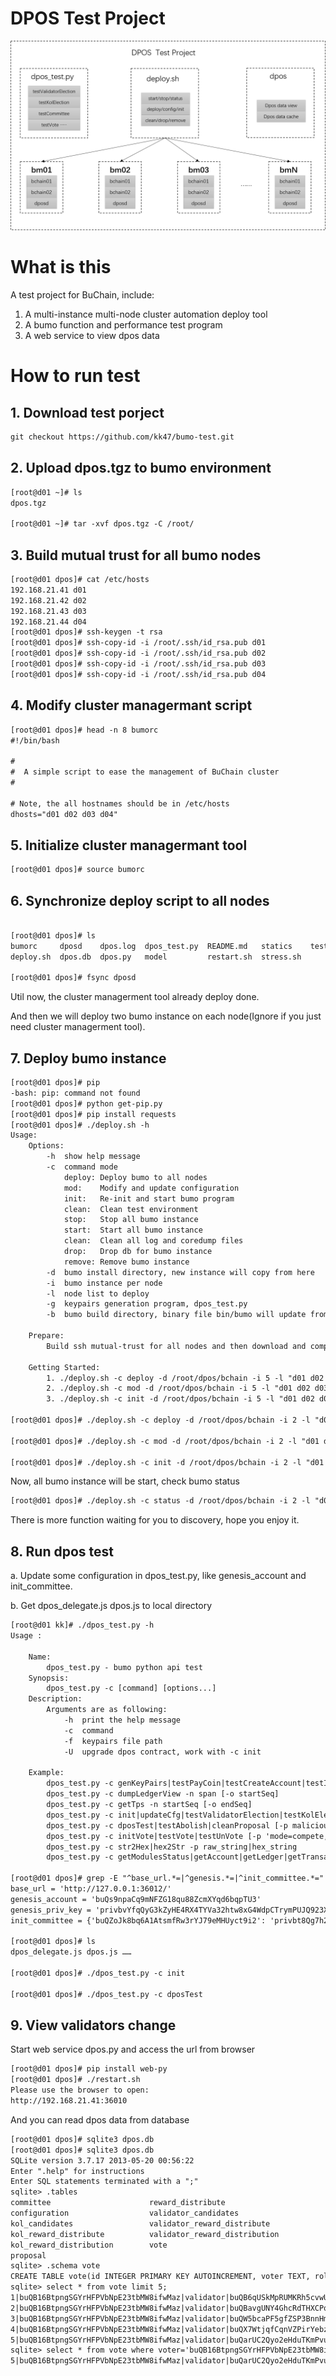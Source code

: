 
# DPOS Test Project

![DPOS test project](statics/images/dpos-test.png)

# What is this

A test project for BuChain, include:

1. A multi-instance multi-node cluster automation deploy tool
2. A bumo function and performance test program
3. A web service to view dpos data

# How to run test

## 1. Download test porject

```txt
git checkout https://github.com/kk47/bumo-test.git
```

## 2. Upload dpos.tgz to bumo environment

```txt
[root@d01 ~]# ls
dpos.tgz

[root@d01 ~]# tar -xvf dpos.tgz -C /root/
```

## 3. Build mutual trust for all bumo nodes

```txt
[root@d01 dpos]# cat /etc/hosts
192.168.21.41 d01
192.168.21.42 d02
192.168.21.43 d03
192.168.21.44 d04
[root@d01 dpos]# ssh-keygen -t rsa
[root@d01 dpos]# ssh-copy-id -i /root/.ssh/id_rsa.pub d01
[root@d01 dpos]# ssh-copy-id -i /root/.ssh/id_rsa.pub d02
[root@d01 dpos]# ssh-copy-id -i /root/.ssh/id_rsa.pub d03
[root@d01 dpos]# ssh-copy-id -i /root/.ssh/id_rsa.pub d04
```

## 4. Modify cluster managermant script

```txt
[root@d01 dpos]# head -n 8 bumorc
#!/bin/bash

#
#  A simple script to ease the management of BuChain cluster
#

# Note, the all hostnames should be in /etc/hosts
dhosts="d01 d02 d03 d04"
```

## 5. Initialize cluster managermant tool

```txt
[root@d01 dpos]# source bumorc
```

## 6. Synchronize deploy script to all nodes

```txt

[root@d01 dpos]# ls
bumorc     dposd    dpos.log  dpos_test.py  README.md   statics    test.cfg
deploy.sh  dpos.db  dpos.py   model         restart.sh  stress.sh

[root@d01 dpos]# fsync dposd
```

Util now, the cluster managerment tool already deploy done.

And then we will deploy two bumo instance on each node(Ignore if you just need cluster managerment tool).

## 7. Deploy bumo instance

```txt
[root@d01 dpos]# pip
-bash: pip: command not found
[root@d01 dpos]# python get-pip.py
[root@d01 dpos]# pip install requests
[root@d01 dpos]# ./deploy.sh -h
Usage:
    Options:
        -h  show help message
        -c  command mode
            deploy: Deploy bumo to all nodes
            mod:    Modify and update configuration
            init:   Re-init and start bumo program
            clean:  Clean test environment
            stop:   Stop all bumo instance
            start:  Start all bumo instance
            clean:  Clean all log and coredump files
            drop:   Drop db for bumo instance
            remove: Remove bumo instance
        -d  bumo install directory, new instance will copy from here
        -i  bumo instance per node
        -l  node list to deploy
        -g  keypairs generation program, dpos_test.py
        -b  bumo build directory, binary file bin/bumo will update from here

    Prepare:
        Build ssh mutual-trust for all nodes and then download and compile bumo program.

    Getting Started:
        1. ./deploy.sh -c deploy -d /root/dpos/bchain -i 5 -l "d01 d02 d03"
        2. ./deploy.sh -c mod -d /root/dpos/bchain -i 5 -l "d01 d02 d03" -g "/root/dpos/dpos_test.py"
        3. ./deploy.sh -c init -d /root/dpos/bchain -i 5 -l "d01 d02 d03" -b "/root/dpos/bumo-1.3.0"

[root@d01 dpos]# ./deploy.sh -c deploy -d /root/dpos/bchain -i 2 -l "d01 d02 d03 d04"

[root@d01 dpos]# ./deploy.sh -c mod -d /root/dpos/bchain -i 2 -l "d01 d02 d03 d04"

[root@d01 dpos]# ./deploy.sh -c init -d /root/dpos/bchain -i 2 -l "d01 d02 d03 d04"
```

Now, all bumo instance will be start, check bumo status

```txt
[root@d01 dpos]# ./deploy.sh -c status -d /root/dpos/bchain -i 2 -l "d01 d02 d03 d04"
```

There is more function waiting for you to discovery, hope you enjoy it.

## 8. Run dpos test

a. Update some configuration in dpos_test.py, like genesis_account and init_committee.

b. Get dpos_delegate.js dpos.js to local directory

```txt
[root@d01 kk]# ./dpos_test.py -h
Usage :

    Name:
        dpos_test.py - bumo python api test
    Synopsis:
        dpos_test.py -c [command] [options...]
    Description:
        Arguments are as following:
            -h  print the help message
            -c  command
            -f  keypairs file path
            -U  upgrade dpos contract, work with -c init

    Example:
        dpos_test.py -c genKeyPairs|testPayCoin|testCreateAccount|testIssueAsset -n number [-o numOpPerTx] [-s startNonce] [-f keypairs]
        dpos_test.py -c dumpLedgerView -n span [-o startSeq]
        dpos_test.py -c getTps -n startSeq [-o endSeq]
        dpos_test.py -c init|updateCfg|testValidatorElection|testKolElection|testCommittee [-f keypairs] [-U] [-p key=value]
        dpos_test.py -c dposTest|testAbolish|cleanProposal [-p malicious|item,operate,address]
        dpos_test.py -c initVote|testVote|testUnVote [-p 'mode=compete,voter_num=5,candidate_num=5']
        dpos_test.py -c str2Hex|hex2Str -p raw_string|hex_string
        dpos_test.py -c getModulesStatus|getAccount|getLedger|getTransactionHistory|list

[root@d01 dpos]# grep -E "^base_url.*=|^genesis.*=|^init_committee.*=" dpos_test.py
base_url = 'http://127.0.0.1:36012/'
genesis_account = 'buQs9npaCq9mNFZG18qu88ZcmXYqd6bqpTU3'
genesis_priv_key = 'privbvYfqQyG3kZyHE4RX4TYVa32htw8xG4WdpCTrymPUJQ923XkKVbM'
init_committee = {'buQZoJk8bq6A1AtsmfRw3rYJ79eMHUyct9i2': 'privbt8Qg7h2YDDZqMRTuTG34SMzNXREdm8UQUtBpVDHk6e5xA54GTZ2',

[root@d01 dpos]# ls
dpos_delegate.js dpos.js ……

[root@d01 dpos]# ./dpos_test.py -c init

[root@d01 dpos]# ./dpos_test.py -c dposTest

```

## 9. View validators change

Start web service dpos.py and access the url from browser

```txt
[root@d01 dpos]# pip install web-py
[root@d01 dpos]# ./restart.sh
Please use the browser to open:
http://192.168.21.41:36010
```

And you can read dpos data from database

```txt
[root@d01 dpos]# sqlite3 dpos.db 
[root@d01 dpos]# sqlite3 dpos.db 
SQLite version 3.7.17 2013-05-20 00:56:22
Enter ".help" for instructions
Enter SQL statements terminated with a ";"
sqlite> .tables
committee                      reward_distribute            
configuration                  validator_candidates         
kol_candidates                 validator_reward_distribute  
kol_reward_distribute          validator_reward_distribution
kol_reward_distribution        vote                         
proposal                     
sqlite> .schema vote
CREATE TABLE vote(id INTEGER PRIMARY KEY AUTOINCREMENT, voter TEXT, role TEXT, candidate TEXT, amount INT);
sqlite> select * from vote limit 5;
1|buQB16BtpngSGYrHFPVbNpE23tbMW8ifwMaz|validator|buQB6qUSkMpRUMKRh5cvwUeJF5ktXwY3NyWh|5000000000
2|buQB16BtpngSGYrHFPVbNpE23tbMW8ifwMaz|validator|buQBavgUNY4GhcRdTHXCPquUY2ZPK4zgmZab|7000000000
3|buQB16BtpngSGYrHFPVbNpE23tbMW8ifwMaz|validator|buQW5bcaPF5gfZSP3BnnHmuA69EmBvrV6iWa|12000000000
4|buQB16BtpngSGYrHFPVbNpE23tbMW8ifwMaz|validator|buQX7WtjqfCqnVZPirYebzdg62uSp58VVkqz|12000000000
5|buQB16BtpngSGYrHFPVbNpE23tbMW8ifwMaz|validator|buQarUC2Qyo2eHduTKmPvupAuuQjpWPBGjbh|7000000000
sqlite> select * from vote where voter='buQB16BtpngSGYrHFPVbNpE23tbMW8ifwMaz' and candidate='buQarUC2Qyo2eHduTKmPvupAuuQjpWPBGjbh';
5|buQB16BtpngSGYrHFPVbNpE23tbMW8ifwMaz|validator|buQarUC2Qyo2eHduTKmPvupAuuQjpWPBGjbh|7000000000
```
